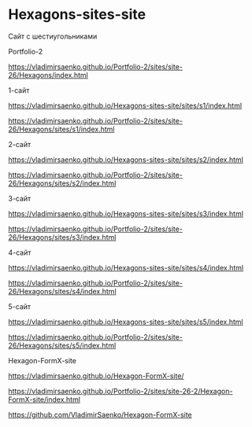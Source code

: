 # Hexagons-sites-site
 
Сайт с шестиугольниками

Portfolio-2

https://vladimirsaenko.github.io/Portfolio-2/sites/site-26/Hexagons/index.html

1-сайт

https://vladimirsaenko.github.io/Hexagons-sites-site/sites/s1/index.html

https://vladimirsaenko.github.io/Portfolio-2/sites/site-26/Hexagons/sites/s1/index.html

2-сайт

https://vladimirsaenko.github.io/Hexagons-sites-site/sites/s2/index.html

https://vladimirsaenko.github.io/Portfolio-2/sites/site-26/Hexagons/sites/s2/index.html

3-сайт

https://vladimirsaenko.github.io/Hexagons-sites-site/sites/s3/index.html

https://vladimirsaenko.github.io/Portfolio-2/sites/site-26/Hexagons/sites/s3/index.html

4-сайт

https://vladimirsaenko.github.io/Hexagons-sites-site/sites/s4/index.html

https://vladimirsaenko.github.io/Portfolio-2/sites/site-26/Hexagons/sites/s4/index.html

5-сайт

https://vladimirsaenko.github.io/Hexagons-sites-site/sites/s5/index.html

https://vladimirsaenko.github.io/Portfolio-2/sites/site-26/Hexagons/sites/s5/index.html


Hexagon-FormX-site

https://vladimirsaenko.github.io/Hexagon-FormX-site/

https://vladimirsaenko.github.io/Portfolio-2/sites/site-26-2/Hexagon-FormX-site/index.html

https://github.com/VladimirSaenko/Hexagon-FormX-site

